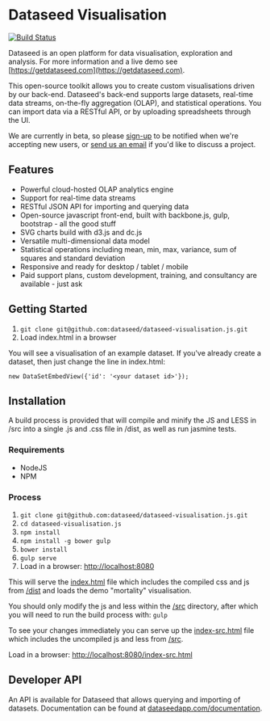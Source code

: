 # Dataseed Visualisation

[![Build Status](https://travis-ci.org/dataseed/dataseed-visualisation.js.svg)](https://travis-ci.org/dataseed/dataseed-visualisation.js)

Dataseed is an open platform for data visualisation, exploration and analysis. For more information and a live demo see [https://getdataseed.com](https://getdataseed.com).

This open-source toolkit allows you to create custom visualisations driven by our back-end. Dataseed's back-end supports large datasets, real-time data streams, on-the-fly aggregation (OLAP), and statistical operations.  You can import data via a RESTful API, or by uploading spreadsheets through the UI.

We are currently in beta, so please [sign-up](https://getdataseed.com#get-invited) to be notified when we're accepting new users, or [send us an email](mailto:team@getdataseed.com) if you'd like to discuss a project.


## Features

* Powerful cloud-hosted OLAP analytics engine
* Support for real-time data streams
* RESTful JSON API for importing and querying data
* Open-source javascript front-end, built with backbone.js, gulp, bootstrap - all the good stuff
* SVG charts build with d3.js and dc.js
* Versatile multi-dimensional data model
* Statistical operations including mean, min, max, variance, sum of squares and standard deviation
* Responsive and ready for desktop / tablet / mobile
* Paid support plans, custom development, training, and consultancy are available - just ask

## Getting Started

1. ```git clone git@github.com:dataseed/dataseed-visualisation.js.git```
2. Load index.html in a browser

You will see a visualisation of an example dataset. If you've already create a dataset, then just change the line in index.html:

```new DataSetEmbedView({'id': '<your dataset id>'});```


## Installation

A build process is provided that will compile and minify the JS and LESS in /src into a single .js and .css file in /dist, as well as run jasmine tests.

### Requirements

* NodeJS
* NPM

### Process

1. ```git clone git@github.com:dataseed/dataseed-visualisation.js.git```
2. ```cd dataseed-visualisation.js```
3. ```npm install```
4. ```npm install -g bower gulp```
5. ```bower install```
6. ```gulp serve```
7. Load in a browser: [http://localhost:8080](http://localhost:8080)

This will serve the [index.html](https://github.com/dataseed/dataseed-visualisation.js/blob/master/index.html) file which includes the compiled css and js from [/dist](https://github.com/dataseed/dataseed-visualisation.js/tree/master/dist) and loads the demo "mortality" visualisation.

You should only modify the js and less within the [/src](https://github.com/dataseed/dataseed-visualisation.js/tree/master/src) directory, after which you will need to run the build process with: ```gulp```

To see your changes immediately you can serve up the [index-src.html](https://github.com/dataseed/dataseed-visualisation.js/blob/master/index-src.html) file which includes the uncompiled js and less from [/src](https://github.com/dataseed/dataseed-visualisation.js/tree/master/src).

Load in a browser: [http://localhost:8080/index-src.html](http://localhost:8080/index-src.html)


## Developer API

An API is available for Dataseed that allows querying and importing of datasets. Documentation can be found at [dataseedapp.com/documentation](https://dataseedapp.com/documentation).
